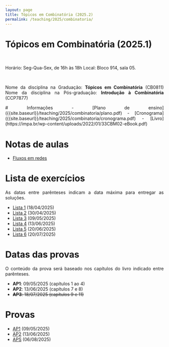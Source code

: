 ```yaml
---
layout: page
title: Tópicos em Combinatória (2025.2)
permalink: /teaching/2025/combinatoria/
---
```

<style>
body {text-align: justify}
</style>

# Tópicos em Combinatória (2025.1)

<br>
<p>Horário: Seg-Qua-Sex, de 16h às 18h
Local: Bloco 914, sala 05.</p>

<br>
<p>Nome da disciplina na Graduação: <b>Tópicos em Combinatória</b> (CB0811)
Nome da disciplina na Pós-graduação: <b>Introdução à Combinatória</b> (CCP7877)
</p>
# Informações
- [Plano de ensino]({{site.baseurl}}/teaching/2025/combinatoria/plano.pdf)
- [Cronograma]({{site.baseurl}}/teaching/2025/combinatoria/cronograma.pdf)
- [Livro](https://impa.br/wp-content/uploads/2022/01/33CBM02-eBook.pdf)

# Notas de aulas
- [Fluxos em redes]({{site.baseurl}}/teaching/2025/combinatoria/notas-fluxos.pdf)

# Lista de exercícios
As datas entre parênteses indicam a data máxima para entregar as soluções.
- [Lista 1]({{site.baseurl}}/teaching/2025/combinatoria/lista1.pdf) (18/04/2025)
- [Lista 2]({{site.baseurl}}/teaching/2025/combinatoria/lista2.pdf) (30/04/2025)
- [Lista 3]({{site.baseurl}}/teaching/2025/combinatoria/lista3.pdf) (09/05/2025)
- [Lista 4]({{site.baseurl}}/teaching/2025/combinatoria/lista4.pdf) (13/06/2025)
- [Lista 5]({{site.baseurl}}/teaching/2025/combinatoria/lista5.pdf) (20/06/2025)
- [Lista 6]({{site.baseurl}}/teaching/2025/combinatoria/lista6.pdf) (20/07/2025)

# Datas das provas
O conteúdo da prova será baseado nos capítulos do livro indicado entre parênteses.
- **AP1**: 09/05/2025 (capítulos 1 ao 4)
- **AP2**: 13/06/2025 (capítulos 7 e 8)
- ~~**AP3**: 18/07/2025 (capítulos 9 e 11)~~

# Provas
- [AP1]({{site.baseurl}}/teaching/2025/combinatoria/ap1.pdf) (09/05/2025)
- [AP2]({{site.baseurl}}/teaching/2025/combinatoria/ap2.pdf) (13/06/2025)
- [APS]({{site.baseurl}}/teaching/2025/combinatoria/aps.pdf) (06/08/2025)
